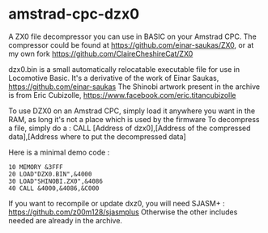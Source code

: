# amstrad-cpc-dzx0
A ZX0 file decompressor you can use in BASIC on your Amstrad CPC.
The compressor could be found at https://github.com/einar-saukas/ZX0, or at my own fork https://github.com/ClaireCheshireCat/ZX0

dzx0.bin is a small automatically relocatable executable file for use in Locomotive Basic.
It's a derivative of the work of Einar Saukas, https://github.com/einar-saukas
The Shinobi artwork present in the archive is from Eric Cubizolle, https://www.facebook.com/eric.titancubizolle

To use DZX0 on an Amstrad CPC, simply load it anywhere you want in the RAM, as long it's not a place which is used by the firmware
To decompress a file, simply do a :
CALL [Address of dzx0],[Address of the compressed data],[Address where to put the decompressed data]

Here is a minimal demo code :
```
10 MEMORY &3FFF
20 LOAD"DZX0.BIN",&4000
30 LOAD"SHINOBI.ZX0",&4086
40 CALL &4000,&4086,&C000
```

If you want to recompile or update dxz0, you will need SJASM+ : https://github.com/z00m128/sjasmplus
Otherwise the other includes needed are already in the archive.

